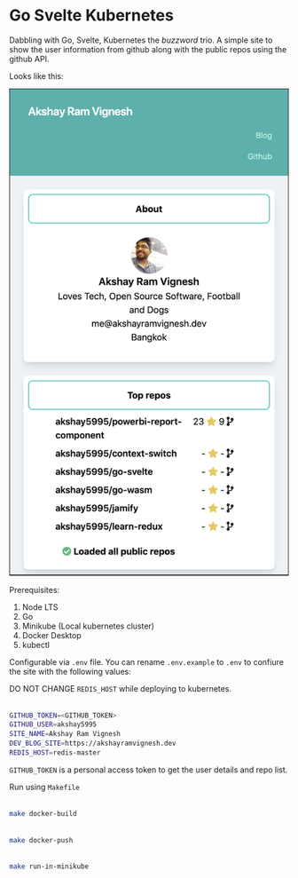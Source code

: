 # Go Svelte Kubernetes


Dabbling with Go, Svelte, Kubernetes the _buzzword_ trio. A simple site to show the user information from github along with the public repos using the github API.


Looks like this: 

![Example not available](https://raw.githubusercontent.com/akshay5995/go-svelte/master/docs/example.png)

Prerequisites:

1. Node LTS
2. Go
3. Minikube (Local kubernetes cluster)
4. Docker Desktop
5. kubectl


Configurable via `.env` file. You can rename `.env.example` to `.env` to confiure the site with the following values:


DO NOT CHANGE `REDIS_HOST` while deploying to kubernetes.

```sh

GITHUB_TOKEN=<GITHUB_TOKEN> 
GITHUB_USER=akshay5995
SITE_NAME=Akshay Ram Vignesh
DEV_BLOG_SITE=https://akshayramvignesh.dev
REDIS_HOST=redis-master


```

`GITHUB_TOKEN` is a personal access token to get the user details and repo list.


Run using `Makefile`


```sh

make docker-build

```

```sh

make docker-push

```

```sh

make run-in-minikube

```